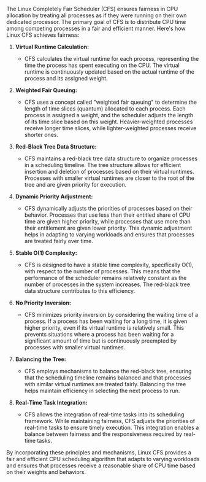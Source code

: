 The Linux Completely Fair Scheduler (CFS) ensures fairness in CPU allocation by treating all processes as if they were running on their own dedicated processor. The primary goal of CFS is to distribute CPU time among competing processes in a fair and efficient manner. Here's how Linux CFS achieves fairness:

1. **Virtual Runtime Calculation:**
   - CFS calculates the virtual runtime for each process, representing the time the process has spent executing on the CPU. The virtual runtime is continuously updated based on the actual runtime of the process and its assigned weight.

2. **Weighted Fair Queuing:**
   - CFS uses a concept called "weighted fair queuing" to determine the length of time slices (quantum) allocated to each process. Each process is assigned a weight, and the scheduler adjusts the length of its time slice based on this weight. Heavier-weighted processes receive longer time slices, while lighter-weighted processes receive shorter ones.

3. **Red-Black Tree Data Structure:**
   - CFS maintains a red-black tree data structure to organize processes in a scheduling timeline. The tree structure allows for efficient insertion and deletion of processes based on their virtual runtimes. Processes with smaller virtual runtimes are closer to the root of the tree and are given priority for execution.

4. **Dynamic Priority Adjustment:**
   - CFS dynamically adjusts the priorities of processes based on their behavior. Processes that use less than their entitled share of CPU time are given higher priority, while processes that use more than their entitlement are given lower priority. This dynamic adjustment helps in adapting to varying workloads and ensures that processes are treated fairly over time.

5. **Stable O(1) Complexity:**
   - CFS is designed to have a stable time complexity, specifically O(1), with respect to the number of processes. This means that the performance of the scheduler remains relatively constant as the number of processes in the system increases. The red-black tree data structure contributes to this efficiency.

6. **No Priority Inversion:**
   - CFS minimizes priority inversion by considering the waiting time of a process. If a process has been waiting for a long time, it is given higher priority, even if its virtual runtime is relatively small. This prevents situations where a process has been waiting for a significant amount of time but is continuously preempted by processes with smaller virtual runtimes.

7. **Balancing the Tree:**
   - CFS employs mechanisms to balance the red-black tree, ensuring that the scheduling timeline remains balanced and that processes with similar virtual runtimes are treated fairly. Balancing the tree helps maintain efficiency in selecting the next process to run.

8. **Real-Time Task Integration:**
   - CFS allows the integration of real-time tasks into its scheduling framework. While maintaining fairness, CFS adjusts the priorities of real-time tasks to ensure timely execution. This integration enables a balance between fairness and the responsiveness required by real-time tasks.

By incorporating these principles and mechanisms, Linux CFS provides a fair and efficient CPU scheduling algorithm that adapts to varying workloads and ensures that processes receive a reasonable share of CPU time based on their weights and behaviors.
